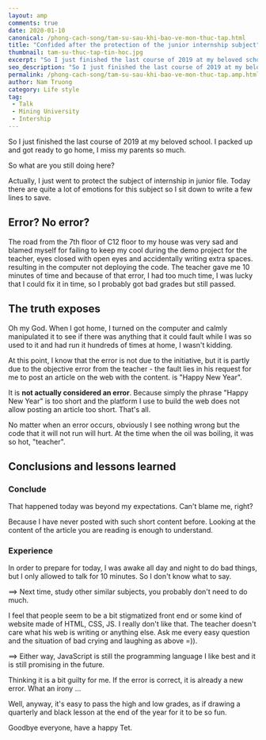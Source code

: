 ```yaml
---
layout: amp
comments: true
date: 2020-01-10
canonical: /phong-cach-song/tam-su-sau-khi-bao-ve-mon-thuc-tap.html
title: "Confided after the protection of the junior internship subject"
thumbnail: tam-su-thuc-tap-tin-hoc.jpg
excerpt: "So I just finished the last course of 2019 at my beloved school. I packed up and got ready to go home, I miss my parents so much."
seo_description: "So I just finished the last course of 2019 at my beloved school. I packed up and got ready to go home, I miss my parents so much."
permalink: /phong-cach-song/tam-su-sau-khi-bao-ve-mon-thuc-tap.amp.html
author: Nam Truong
category: Life style
tag:
 - Talk
 - Mining University
 - Intership
---
```


So I just finished the last course of 2019 at my beloved school. I packed up and got ready to go home, I miss my parents so much.

So what are you still doing here?

Actually, I just went to protect the subject of internship in junior file. Today there are quite a lot of emotions for this subject so I sit down to write a few lines to save. 

## Error? No error? 

The road from the 7th floor of C12 floor to my house was very sad and blamed myself for failing to keep my cool during the demo project for the teacher, eyes closed with open eyes and accidentally writing extra spaces. resulting in the computer not deploying the code. The teacher gave me 10 minutes of time and because of that error, I had too much time, I was lucky that I could fix it in time, so I probably got bad grades but still passed.

## The truth exposes

Oh my God. When I got home, I turned on the computer and calmly manipulated it to see if there was anything that it could fault while I was so used to it and had run it hundreds of times at home, I wasn't kidding.

At this point, I know that the error is not due to the initiative, but it is partly due to the objective error from the teacher - the fault lies in his request for me to post an article on the web with the content. is "Happy New Year". 

It is **not actually considered an error**. Because simply the phrase "Happy New Year" is too short and the platform I use to build the web does not allow posting an article too short. That's all.

No matter when an error occurs, obviously I see nothing wrong but the code that it will not run will hurt. At the time when the oil was boiling, it was so hot, "teacher". 

## Conclusions and lessons learned 

### Conclude

That happened today was beyond my expectations. Can't blame me, right?

Because I have never posted with such short content before. Looking at the content of the article you are reading is enough to understand.

### Experience

In order to prepare for today, I was awake all day and night to do bad things, but I only allowed to talk for 10 minutes. So I don't know what to say.

==> Next time, study other similar subjects, you probably don't need to do much.

I feel that people seem to be a bit stigmatized front end or some kind of website made of HTML, CSS, JS. I really don't like that. The teacher doesn't care what his web is writing or anything else. Ask me every easy question and the situation of bad crying and laughing as above =)).

==> Either way, JavaScript is still the programming language I like best and it is still promising in the future.

Thinking it is a bit guilty for me. If the error is correct, it is already a new error. What an irony ...

Well, anyway, it's easy to pass the high and low grades, as if drawing a quarterly and black lesson at the end of the year for it to be so fun.

Goodbye everyone, have a happy Tet.